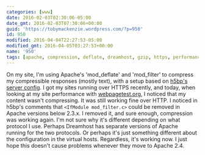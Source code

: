 ```yaml
---
categories: [www]
date: 2016-02-03T02:30:06-05:00
date_gmt: 2016-02-03T07:30:06+00:00
guid: 'https://tobymackenzie.wordpress.com/?p=950'
id: 950
modified: 2016-04-04T22:27:53-05:00
modified_gmt: 2016-04-05T03:27:53+00:00
name: '950'
tags: [apache, compression, deflate, dreamhost, gzip, https, performance]
---
```


On my site, I'm using Apache's 'mod_deflate' and 'mod_filter' to compress my compressible responses (mostly text), with a setup based on [h5bp's server config](https://github.com/h5bp/server-configs-apache/blob/master/src/web_performance/compression.conf).  I got my sites running over HTTPS recently, and today, when looking at my site performance with [webpagetest.org](http://www.webpagetest.org/), I noticed that my content wasn't compressing.  It was still working fine over HTTP.  I noticed in h5bp's comments that `<IfModule mod_filter.c>` could be removed in Apache versions below 2.3.x.  I removed it, and sure enough, compression was working again.  I'm not sure why it's different depending on what protocol I use.  Perhaps Dreamhost has separate versions of Apache running for the two protocols.  Or perhaps it's just something different about the configuration in the virtual hosts.  Regardless, it's working now.  I just hope this doesn't cause problems whenever they move to Apache 2.4.
